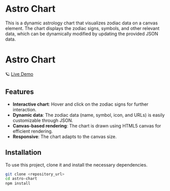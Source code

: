 # Astro Chart

This is a dynamic astrology chart that visualizes zodiac data on a canvas element. The chart displays the zodiac signs, symbols, and other relevant data, which can be dynamically modified by updating the provided JSON data.

# Astro Chart

🪐 [Live Demo](https://www.umutyaldiz.com/astro-chart/)


## Features

- **Interactive chart**: Hover and click on the zodiac signs for further interaction.
- **Dynamic data**: The zodiac data (name, symbol, icon, and URLs) is easily customizable through JSON.
- **Canvas-based rendering**: The chart is drawn using HTML5 canvas for efficient rendering.
- **Responsive**: The chart adapts to the canvas size.

## Installation

To use this project, clone it and install the necessary dependencies.

```bash
git clone <repository_url>
cd astro-chart
npm install
